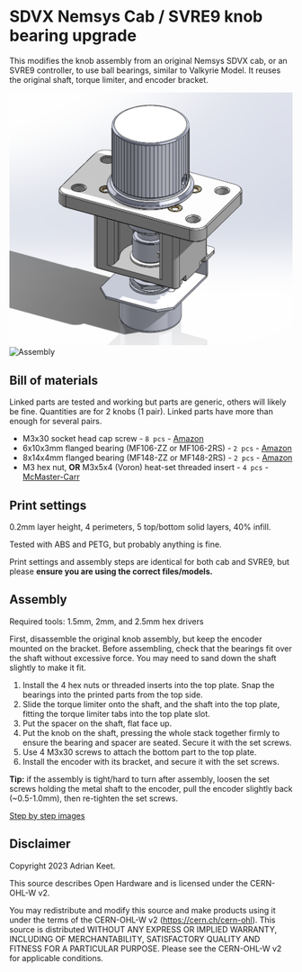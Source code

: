 SDVX Nemsys Cab / SVRE9 knob bearing upgrade
==========================

This modifies the knob assembly from an original Nemsys SDVX cab, or an SVRE9 controller,
to use ball bearings, similar to Valkyrie Model. It reuses the original shaft, torque limiter, and
encoder bracket.

![Assembly](Images/Assembly.png)
![Assembly](Images/NemsysMod.png)

Bill of materials
-----------------

Linked parts are tested and working but parts are generic, others will likely be fine.
Quantities are for 2 knobs (1 pair). Linked parts have more than enough for several pairs.

- M3x30 socket head cap screw - `8 pcs` - [Amazon](https://a.co/d/0tDwU9o)
- 6x10x3mm flanged bearing (MF106-ZZ or MF106-2RS) - `2 pcs` - [Amazon](https://a.co/d/aINREZl)
- 8x14x4mm flanged bearing (MF148-ZZ or MF148-2RS) - `2 pcs` - [Amazon](https://a.co/d/gLa0Dsq)
- M3 hex nut, **OR** M3x5x4 (Voron) heat-set threaded insert - `4 pcs` - [McMaster-Carr](https://www.mcmaster.com/catalog/129/3725/94180A331)


Print settings
--------------

0.2mm layer height, 4 perimeters, 5 top/bottom solid layers, 40% infill.

Tested with ABS and PETG, but probably anything is fine.

Print settings and assembly steps are identical for both cab and SVRE9,
but please **ensure you are using the correct files/models.**

Assembly
--------

Required tools: 1.5mm, 2mm, and 2.5mm hex drivers

First, disassemble the original knob assembly, but keep the encoder mounted on
the bracket. Before assembling, check that the bearings fit over the shaft
without excessive force. You may need to sand down the shaft slightly to make
it fit.

1. Install the 4 hex nuts or threaded inserts into the top plate.
   Snap the bearings into the printed parts from the top side.
2. Slide the torque limiter onto the shaft, and the shaft into the top plate,
   fitting the torque limiter tabs into the top plate slot.
3. Put the spacer on the shaft, flat face up.
4. Put the knob on the shaft, pressing the whole stack together firmly to
   ensure the bearing and spacer are seated. Secure it with the set screws.
5. Use 4 M3x30 screws to attach the bottom part to the top plate.
6. Install the encoder with its bracket, and secure it with the set screws.

**Tip:** if the assembly is tight/hard to turn after assembly, loosen the set screws
holding the metal shaft to the encoder, pull the encoder slightly back (~0.5-1.0mm),
then re-tighten the set screws.

[Step by step images](Assembly_images.md)

Disclaimer
----------

Copyright 2023 Adrian Keet.

This source describes Open Hardware and is licensed under the CERN-OHL-W v2.

You may redistribute and modify this source and make products using it under
the terms of the CERN-OHL-W v2 (https://cern.ch/cern-ohl). This source is
distributed WITHOUT ANY EXPRESS OR IMPLIED WARRANTY, INCLUDING OF
MERCHANTABILITY, SATISFACTORY QUALITY AND FITNESS FOR A PARTICULAR PURPOSE.
Please see the CERN-OHL-W v2 for applicable conditions.
